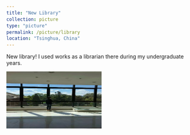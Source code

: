 ```yaml
---
title: "New Library"
collection: picture
type: "picture"
permalink: /picture/library
location: "Tsinghua, China"
---
```


New library! I used works as a librarian there during my undergraduate years. 

<img src='/images/pictures/Library.JPG' width='250' height='150'>
